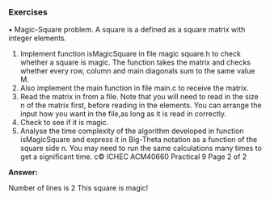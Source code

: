 ### Exercises
• Magic-Square problem. A square is a defined as a square matrix with integer elements.

1. Implement function isMagicSquare in file magic square.h to check whether a square is
magic. The function takes the matrix and checks whether every row, column and main
diagonals sum to the same value M.
2. Also implement the main function in file main.c to receive the matrix.
3. Read the matrix in from a file. Note that you will need to read in the size n of the matrix first, before reading in the elements. You can arrange the input how you want in the file,as long as it is read in correctly.
4. Check to see if it is magic.
5. Analyse the time complexity of the algorithm developed in function isMagicSquare and
express it in Big-Theta notation as a function of the square side n. You may need to run the
same calculations many times to get a significant time.
c© ICHEC ACM40660 Practical 9 Page 2 of 2

**Answer:**

Number of lines is 2
This square is magic!